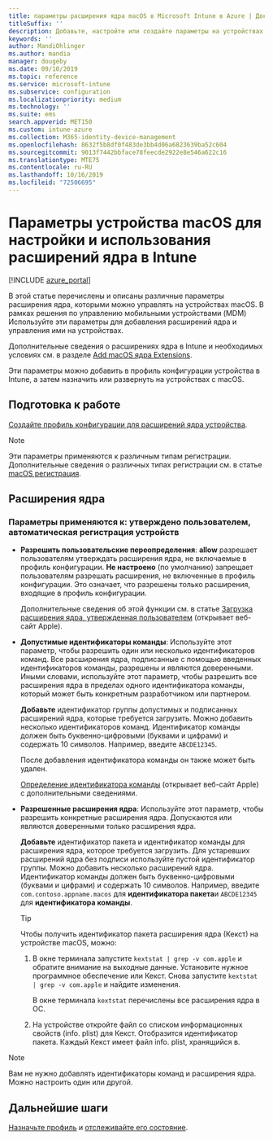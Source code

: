 ```yaml
---
title: параметры расширения ядра macOS в Microsoft Intune в Azure | Документация Майкрософт
titleSuffix: ''
description: Добавьте, настройте или создайте параметры на устройствах macOS для использования расширений ядра. Кроме того, разрешите пользователям переопределять утвержденные расширения, разрешить все расширения из идентификатора команды или разрешить определенные расширения или приложения в Microsoft Intune.
keywords: ''
author: MandiOhlinger
ms.author: mandia
manager: dougeby
ms.date: 09/10/2019
ms.topic: reference
ms.service: microsoft-intune
ms.subservice: configuration
ms.localizationpriority: medium
ms.technology: ''
ms.suite: ems
search.appverid: MET150
ms.custom: intune-azure
ms.collection: M365-identity-device-management
ms.openlocfilehash: 8632f5b8df0f483de3bb4d06a6823639ba52c604
ms.sourcegitcommit: 9013f7442bbface78feecde2922e8e546a622c16
ms.translationtype: MTE75
ms.contentlocale: ru-RU
ms.lasthandoff: 10/16/2019
ms.locfileid: "72506695"
---
```

# <a name="macos-device-settings-to-configure-and-use-kernel-extensions-in-intune"></a>Параметры устройства macOS для настройки и использования расширений ядра в Intune

[!INCLUDE [azure_portal](../includes/azure_portal.md)]

В этой статье перечислены и описаны различные параметры расширения ядра, которыми можно управлять на устройствах macOS. В рамках решения по управлению мобильными устройствами (MDM) Используйте эти параметры для добавления расширений ядра и управления ими на устройствах.

Дополнительные сведения о расширениях ядра в Intune и необходимых условиях см. в разделе [Add macOS ядра Extensions](../kernel-extensions-overview-macos.md).

Эти параметры можно добавить в профиль конфигурации устройства в Intune, а затем назначить или развернуть на устройствах c macOS.

## <a name="before-you-begin"></a>Подготовка к работе

[Создайте профиль конфигурации для расширений ядра устройства](../kernel-extensions-overview-macos.md).

> [!NOTE]
> Эти параметры применяются к различным типам регистрации. Дополнительные сведения о различных типах регистрации см. в статье [macOS регистрация](../macos-enroll.md).

## <a name="kernel-extensions"></a>Расширения ядра

### <a name="settings-apply-to-user-approved-automated-device-enrollment"></a>Параметры применяются к: утверждено пользователем, автоматическая регистрация устройств

- **Разрешить пользовательские переопределения**: **allow** разрешает пользователям утверждать расширения ядра, не включаемые в профиль конфигурации. **Не настроено** (по умолчанию) запрещает пользователям разрешать расширения, не включенные в профиль конфигурации. Это означает, что разрешены только расширения, входящие в профиль конфигурации.

  Дополнительные сведения об этой функции см. в статье [Загрузка расширения ядра, утвержденная пользователем](https://developer.apple.com/library/archive/technotes/tn2459/_index.html) (открывает веб-сайт Apple).

- **Допустимые идентификаторы команды**: Используйте этот параметр, чтобы разрешить один или несколько идентификаторов команд. Все расширения ядра, подписанные с помощью введенных идентификаторов команды, разрешены и являются доверенными. Иными словами, используйте этот параметр, чтобы разрешить все расширения ядра в пределах одного идентификатора команды, который может быть конкретным разработчиком или партнером.

  **Добавьте** идентификатор группы допустимых и подписанных расширений ядра, которые требуется загрузить. Можно добавить несколько идентификаторов команд. Идентификатор команды должен быть буквенно-цифровыми (буквами и цифрами) и содержать 10 символов. Например, введите `ABCDE12345`.

  После добавления идентификатора команды он также может быть удален.

  [Определение идентификатора команды](https://help.apple.com/developer-account/#/dev55c3c710c) (открывает веб-сайт Apple) с дополнительными сведениями.

- **Разрешенные расширения ядра**: Используйте этот параметр, чтобы разрешить конкретные расширения ядра. Допускаются или являются доверенными только расширения ядра. 

  **Добавьте** идентификатор пакета и идентификатор команды для расширения ядра, которое требуется загрузить. Для устаревших расширений ядра без подписи используйте пустой идентификатор группы. Можно добавить несколько расширений ядра. Идентификатор команды должен быть буквенно-цифровыми (буквами и цифрами) и содержать 10 символов. Например, введите `com.contoso.appname.macos` для **идентификатора пакета**и `ABCDE12345` для **идентификатора команды**.

  > [!TIP]
  > Чтобы получить идентификатор пакета расширения ядра (Кекст) на устройстве macOS, можно:
  >
  > 1. В окне терминала запустите `kextstat | grep -v com.apple` и обратите внимание на выходные данные. Установите нужное программное обеспечение или Кекст. Снова запустите `kextstat | grep -v com.apple` и найдите изменения.
  >
  >    В окне терминала `kextstat` перечислены все расширения ядра в ОС. 
  >
  > 2. На устройстве откройте файл со списком информационных свойств (info. plist) для Кекст. Отобразится идентификатор пакета. Каждый Кекст имеет файл info. plist, хранящийся в. 

> [!NOTE]
> Вам не нужно добавлять идентификаторы команд и расширения ядра. Можно настроить один или другой.

## <a name="next-steps"></a>Дальнейшие шаги

[Назначьте профиль](../device-profile-assign.md) и [отслеживайте его состояние](../device-profile-monitor.md).
